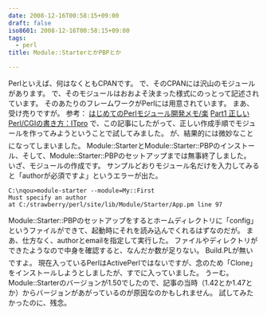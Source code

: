 ```yaml
---
date: 2008-12-16T00:58:15+09:00
draft: false
iso8601: 2008-12-16T00:58:15+09:00
tags:
  - perl
title: Module::StarterとかPBPとか

---
```


Perlといえば、何はなくともCPANです。
で、そのCPANには沢山のモジュールがあります。
で、そのモジュールはおおよそ決まった様式にのっとって記述されています。
そのあたりのフレームワークがPerlには用意されています。
まあ、受け売りですが。
参考：
<a href="http://tech.bayashi.jp/archives/entry/perl/2008/002326.html">はじめてのPerlモジュール開発メモ/楽</a>
<a href="http://itpro.nikkeibp.co.jp/article/COLUMN/20071011/284280/">Part1 正しいPerl/CGIの書き方：ITpro</a>
で、この記事にしたがって、正しい作成手順でモジュールを作ってみようということで試してみました。
&#133;が、結果的には微妙なことになってしまいました。
Module::StarterとModule::Starter::PBPのインストール、そして、Module::Starter::PBPのセットアップまでは無事終了しました。
いざ、モジュールの作成です。
サンプルどおりモジュール名だけを入力してみると「authorが必須ですよ」というエラーが出た。
```text
C:\nqou>module-starter --module=My::First
Must specify an author
at C:/strawberry/perl/site/lib/Module/Starter/App.pm line 97
```
Module::Starter::PBPのセットアップをするとホームディレクトリに「config」というファイルができて、起動時にそれを読み込んでくれるはずなのだが。
まあ、仕方なく、authorとemailを指定して実行した。
ファイルやディレクトリができたようなので中身を確認すると、なんだか数が足りない。
&#133;Build.PLが無いですよ。
現在入っているPerlはActivePerlではないですが、念のため「Clone」をインストールしようとしましたが、すでに入っていました。
うーむ。
Module::Starterのバージョンが1.50でしたので、記事の当時（1.42とか1.47とか）からバージョンがあがっているのが原因なのかもしれません。
試してみたかったのに、残念。
    	